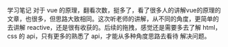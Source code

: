 学习笔记
对于 vue 的原理，翻看次数，挺多了，看了很多人的讲解vue的原理的文章，也很多，但思路大致相同。这次听老师的讲解，从不同的角度，更简单的
去讲解 reactive，还是很有收获的。后续的拖拽，感觉还是需要多去了解 html，css 的 api，只有更多的熟悉了 api，才能从多种角度思路去看待
解决问题。